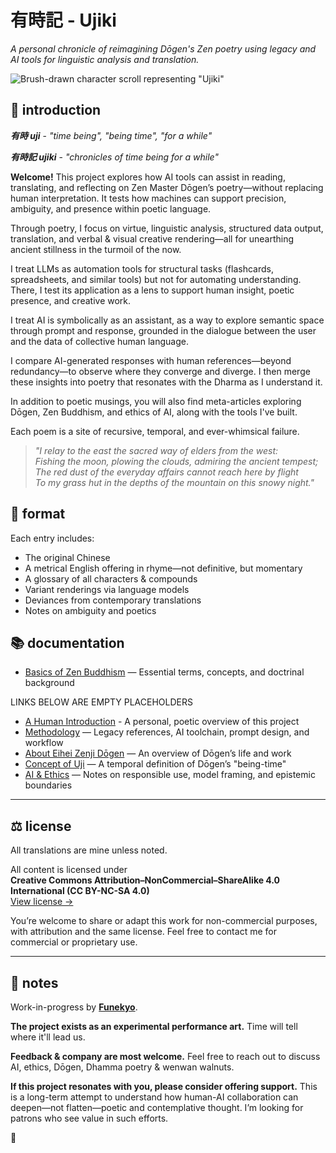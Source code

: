 # 有時記 - Ujiki
*A personal chronicle of reimagining Dōgen's Zen poetry using legacy and AI tools for linguistic analysis and translation.*

![Brush-drawn character scroll representing "Ujiki"](https://github.com/user-attachments/assets/62796452-9db6-4c23-8bf8-8fb1776b280e)


## 🌸 introduction

***有時 uji*** - *"time being", "being time", "for a while"*

***有時記 ujiki*** - *"chronicles of time being for a while"*

**Welcome!** This project explores how AI tools can assist in reading, translating, and reflecting on Zen Master Dōgen’s poetry—without replacing human interpretation. It tests how machines can support precision, ambiguity, and presence within poetic language.

Through poetry, I focus on virtue, linguistic analysis, structured data output, translation, and verbal & visual creative rendering—all for unearthing ancient stillness in the turmoil of the now.

I treat LLMs as automation tools for structural tasks (flashcards, spreadsheets, and similar tools) but not for automating understanding. There, I test its application as a lens to support human insight, poetic presence, and creative work.

I treat AI is symbolically as an assistant, as a way to explore semantic space through prompt and response, grounded in the dialogue between the user and the data of collective human language.

I compare AI-generated responses with human references—beyond redundancy—to observe where they converge and diverge. I then merge these insights into poetry that resonates with the Dharma as I understand it.

In addition to poetic musings, you will also find meta-articles exploring Dōgen, Zen Buddhism, and ethics of AI, along with the tools I've built. 

Each poem is a site of recursive, temporal, and ever-whimsical failure.

> *"I relay to the east the sacred way of elders from the west:*  
> *Fishing the moon, plowing the clouds, admiring the ancient tempest;*  
> *The red dust of the everyday affairs cannot reach here by flight*  
> *To my grass hut in the depths of the mountain on this snowy night."*

## 📄 format

Each entry includes:

- The original Chinese
- A metrical English offering in rhyme—not definitive, but momentary
- A glossary of all characters & compounds
- Variant renderings via language models
- Deviances from contemporary translations
- Notes on ambiguity and poetics

## 📚 documentation

- [Basics of Zen Buddhism](https://github.com/Funekyo/Ujiki/blob/main/Documents/Basics%20of%20Zen%20Buddhism.md) — Essential terms, concepts, and doctrinal background

LINKS BELOW ARE EMPTY PLACEHOLDERS

- [A Human Introduction](https://github.com/Funekyo/Ujiki/blob/main/Documents/A%20Human%20Introduction) - A personal, poetic overview of this project
- [Methodology](https://github.com/Funekyo/Ujiki/blob/main/Documents/Methodology.md) — Legacy references, AI toolchain, prompt design, and workflow  
- [About Eihei Zenji Dōgen](https://github.com/Funekyo/Ujiki/blob/main/Documents/About%20Eihei%20Zenji%20D%C5%8Dgen) — An overview of Dōgen’s life and work
- [Concept of Uji](https://github.com/Funekyo/Ujiki/blob/main/Documents/Concept%20of%20Uji) — A temporal definition of Dōgen’s "being-time"
- [AI & Ethics](https://github.com/Funekyo/Ujiki/blob/main/Documents/AI%20%26%20Ethics) — Notes on responsible use, model framing, and epistemic boundaries

---

## ⚖️ license

All translations are mine unless noted.

All content is licensed under  
**Creative Commons Attribution–NonCommercial–ShareAlike 4.0 International (CC BY-NC-SA 4.0)**  
[View license →](https://creativecommons.org/licenses/by-nc-sa/4.0/)

You’re welcome to share or adapt this work for non-commercial purposes, with attribution and the same license. Feel free to contact me for commercial or proprietary use.


---

## 📝 notes

Work-in-progress by **[Funekyo](https://github.com/Funekyo)**.

**The project exists as an experimental performance art.** Time will tell where it'll lead us.  

**Feedback & company are most welcome.** Feel free to reach out to discuss AI, ethics, Dōgen, Dhamma poetry & wenwan walnuts.

**If this project resonates with you, please consider offering support.** This is a long-term attempt to understand how human-AI collaboration can deepen—not flatten—poetic and contemplative thought. I’m looking for patrons who see value in such efforts.

🌸
